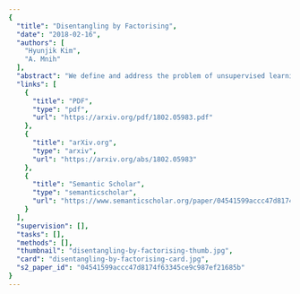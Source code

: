 ```yaml
---
{
  "title": "Disentangling by Factorising",
  "date": "2018-02-16",
  "authors": [
    "Hyunjik Kim",
    "A. Mnih"
  ],
  "abstract": "We define and address the problem of unsupervised learning of disentangled representations on data generated from independent factors of variation. We propose FactorVAE, a method that disentangles by encouraging the distribution of representations to be factorial and hence independent across the dimensions. We show that it improves upon $\\beta$-VAE by providing a better trade-off between disentanglement and reconstruction quality. Moreover, we highlight the problems of a commonly used disentanglement metric and introduce a new metric that does not suffer from them.",
  "links": [
    {
      "title": "PDF",
      "type": "pdf",
      "url": "https://arxiv.org/pdf/1802.05983.pdf"
    },
    {
      "title": "arXiv.org",
      "type": "arxiv",
      "url": "https://arxiv.org/abs/1802.05983"
    },
    {
      "title": "Semantic Scholar",
      "type": "semanticscholar",
      "url": "https://www.semanticscholar.org/paper/04541599accc47d8174f63345ce9c987ef21685b"
    }
  ],
  "supervision": [],
  "tasks": [],
  "methods": [],
  "thumbnail": "disentangling-by-factorising-thumb.jpg",
  "card": "disentangling-by-factorising-card.jpg",
  "s2_paper_id": "04541599accc47d8174f63345ce9c987ef21685b"
}
---
```


